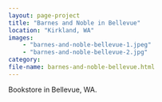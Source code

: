 ```yaml
---
layout: page-project
title: "Barnes and Noble in Bellevue"
location: "Kirkland, WA"
images: 
    - "barnes-and-noble-bellevue-1.jpeg"
    - "barnes-and-noble-bellevue-2.jpg"
category:
file-name: barnes-and-noble-bellevue.html
---
```


Bookstore in Bellevue, WA.